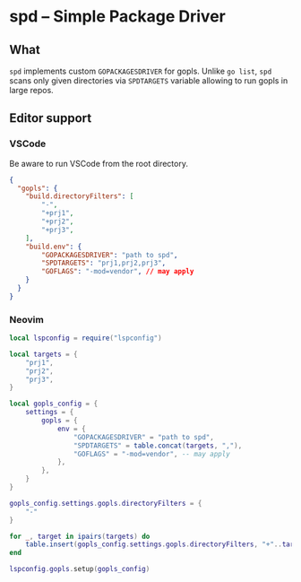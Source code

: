 # spd – Simple Package Driver
## What
`spd` implements custom `GOPACKAGESDRIVER` for gopls.
Unlike `go list`, `spd` scans only given directories via `SPDTARGETS` variable allowing to run gopls in large repos.
## Editor support
### VSCode
Be aware to run VSCode from the root directory.
```json
{
  "gopls": {
    "build.directoryFilters": [
        "-",
        "+prj1",
        "+prj2",
        "+prj3",
    ],
    "build.env": {
        "GOPACKAGESDRIVER": "path to spd",
        "SPDTARGETS": "prj1,prj2,prj3",
        "GOFLAGS": "-mod=vendor", // may apply
    }
  }
}
```
### Neovim
```lua
local lspconfig = require("lspconfig")

local targets = {
    "prj1",
    "prj2",
    "prj3",
}

local gopls_config = {
    settings = {
        gopls = {
            env = {
                "GOPACKAGESDRIVER" = "path to spd",
                "SPDTARGETS" = table.concat(targets, ","),
                "GOFLAGS" = "-mod=vendor", -- may apply
            },
        },
    }
}

gopls_config.settings.gopls.directoryFilters = {
    "-"
}

for _, target in ipairs(targets) do
    table.insert(gopls_config.settings.gopls.directoryFilters, "+"..target)
end

lspconfig.gopls.setup(gopls_config)
```
